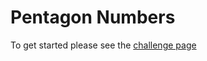 # Pentagon Numbers

To get started please see the [challenge page](https://projecteuler.net/problem=44)
